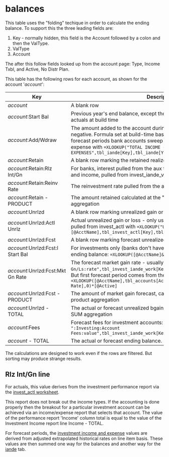 # balances

This table uses the "folding" techique in order to calculate the ending balance. To support this the three leading fields are:

1. Key - normally hidden, this field is the Account followed by a colon and then the ValType.
1. ValType
1. Account

The after this follow fields looked up from the account page: Type, Income Txbl, and Active, No Distr Plan.

This table has the following rows for each account, as shown for the account '*account*':

|Key|Description|
| ------------------ | ------------------------------------------------------------ |
|*account*|A blank row|
|*account*:Start Bal| Previous year's end balance, except the first one, which is pulled in from actuals at build time|
|*account*:Add/Wdraw|The amount added to the account during the year if positive, or removed if negative. Formula set at build-time based on config. For example in forecast periods bank accounts sweep any residual from income and expense with `=XLOOKUP("TOTAL INCOME - EXPENSES",tbl_iande[Key],tbl_iande[Y2023])`|
|*account*:Retain|A blank row marking the retained realized interest/gain|
|*account*:Retain:Rlz Int/Gn|For banks, interest pulled from the aux table; for investments, realized gains and income, pulled from invest_iande_values. |
|*account*:Retain:Reinv Rate|The reinvestment rate pulled from the accounts table.|
|*account*:Retain - PRODUCT|The amount retained calculated at the "fold" line with the product aggregation|
|*account*:Unrlzd|A blank row marking unrealized gain or loss section|
|*account*:Unrlzd:Actl Unrlz|Actual unrealized gain or loss - only used for actual periods, where its pulled from invest_actl with `=XLOOKUP("Unrlz Gn/Ls"&[@AcctName],tbl_invest_actl[Key],tbl_invest_actl[Y2022])`|
|*account*:Unrlzd:Fcst|A blank row marking forecast unrealized gain or loss section|
|*account*:Unrlzd:Fcst:I Start Bal|For investments only (banks don't have unrealized gains), the prior period ending balance: `=XLOOKUP([@AcctName]& " - TOTAL",[Key],[Y2022])`|
|*account*:Unrlzd:Fcst:Mkt Gn Rate|The forecast market gain rate - usually: `=XLOOKUP([@AcctName]&":Unrlz Gn/Ls:rate",tbl_invest_iande_work[Key],tbl_invest_iande_work[Y2024])`.  But first forecast period comes from the accounts table: `=XLOOKUP([@AcctName],tbl_accounts[Account],tbl_accounts[Near Mkt Rate],0)*[@Active]`|
|*account*:Unrlzd:Fcst - PRODUCT|The amount of market gain forecast, calculated at the "fold" line with the product aggregation|
|*account*:Unrlzd - TOTAL|The actual or forecast unrealized bgain calculated at the "fold" line with the SUM aggregation|
|*account*:Fees|Forecast fees for investment accounts: `=XLOOKUP([@AcctName]& ":Investing:Account Fees:value",tbl_invest_iande_work[Key],tbl_invest_iande_work[Y2023],0)`|
|*account* - TOTAL|The actual or forecast ending balance. Sum of above|

The calculations are designed to work even if the rows are filtered.  But sorting may produce strange results. 

## Rlz Int/Gn line 

For actuals, this value derives from the investment performance report via the [invest_actl worksheet](#invest-actl).

This report does not break out the income types.  If the accounting is done properly then the breakout for a particular investment account can be achieved via an income/expense report that selects that account. The value of the performance report 'Income' column total is equal to the value of the Investment Income report line Income - TOTAL.

For forecast periods, the [investment income and expense](#invest_iande_work) values are derived from adjusted extrapolated historical rates on line item basis. These values are then summed one way for the balances and another way for the [iande](#iande) tab.  

